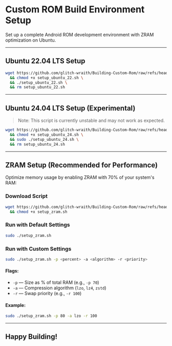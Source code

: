 # Custom ROM Build Environment Setup

Set up a complete Android ROM development environment with ZRAM optimization on Ubuntu.

---

## Ubuntu 22.04 LTS Setup

```bash
wget https://github.com/glitch-wraith/Building-Custom-Rom/raw/refs/heads/main/setup_ubuntu_22.sh \
  && chmod +x setup_ubuntu_22.sh \
  && ./setup_ubuntu_22.sh \
  && rm setup_ubuntu_22.sh
```

---

## Ubuntu 24.04 LTS Setup (Experimental)

> Note: This script is currently unstable and may not work as expected.

```bash
wget https://github.com/glitch-wraith/Building-Custom-Rom/raw/refs/heads/main/setup_ubuntu_24.sh \
  && chmod +x setup_ubuntu_24.sh \
  && sudo ./setup_ubuntu_24.sh \
  && rm setup_ubuntu_24.sh
```

---

## ZRAM Setup (Recommended for Performance)

Optimize memory usage by enabling ZRAM with 70% of your system's RAM:

### Download Script

```bash
wget https://github.com/glitch-wraith/Building-Custom-Rom/raw/refs/heads/main/setup_zram.sh \
  && chmod +x setup_zram.sh
```

### Run with Default Settings

```bash
sudo ./setup_zram.sh
```

### Run with Custom Settings

```bash
sudo ./setup_zram.sh -p <percent> -a <algorithm> -r <priority>
```

#### Flags:

* `-p` — Size as % of total RAM (e.g., `-p 70`)
* `-a` — Compression algorithm (`lzo`, `lz4`, `zstd`)
* `-r` — Swap priority (e.g., `-r 100`)

#### Example:

```bash
sudo ./setup_zram.sh -p 80 -a lzo -r 100
```

---

## Happy Building!
